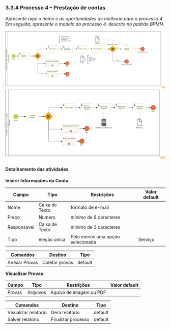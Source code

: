 ### 3.3.4 Processo 4 – Prestação de contas

_Apresente aqui o nome e as oportunidades de melhoria para o processo 4. 
Em seguida, apresente o modelo do processo 4, descrito no padrão BPMN._

![Exemplo de um Modelo BPMN do PROCESSO 4](images/processo-XIV-prestação-de-contas-administração.png "Modelo BPMN do Processo 4.")
![Exemplo de um Modelo BPMN do PROCESSO 4](images/processo-XIV-prestação-de-contas-morador.png "Modelo BPMN do Processo 4.")


#### Detalhamento das atividades


**Inserir Informações da Conta**

| **Campo**       | **Tipo**         | **Restrições** | **Valor default** |
| ---             | ---              | ---            | ---               |
| Nome            | Caixa de Texto   | formato de e-mail |                |
| Preço           | Numero           | mínimo de 8 caracteres |           |
| Responsavel     | Caixa de Texto   | mínimo de 3 caracteres |           |
| Tipo            | eleção única     | Pelo menos uma opção selecionada |  Serviço     |

| **Comandos**         |  **Destino**                   | **Tipo** |
| ---                  | ---                            | ---               |
| Anexar Provas        | Coletar provas                 | default           |


**Visualizar Provas**

| **Campo**       | **Tipo**         | **Restrições** | **Valor default** |
| ---             | ---              | ---            | ---               |
| Provas          | Arquivos         | Aquivo de imagem ou PDF|                   |

| **Comandos**         |  **Destino**                   | **Tipo**          |
| ---                  | ---                            | ---               |
| Visualizar relatorio |  Gera relatorio                | default           |
| Salver relatorio     |  Finalizar processo            | default           |
